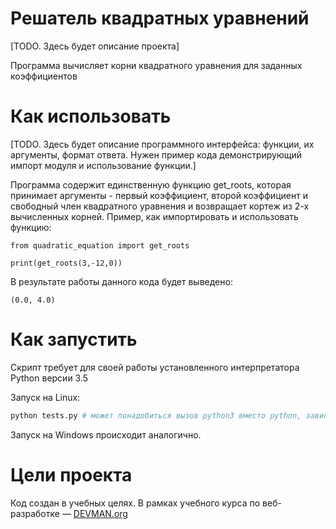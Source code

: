 # Решатель квадратных уравнений

[TODO. Здесь будет описание проекта]

Программа вычисляет корни квадратного уравнения для заданных коэффициентов

# Как использовать

[TODO. Здесь будет описание программного интерфейса: функции, их аргументы, формат ответа. Нужен пример кода демонстрирующий импорт модуля и использование функции.]

Программа содержит единственную функцию get_roots, которая принимает аргументы - первый коэффициент, второй коэффициент и свободный член квадратного уравнения и возвращает кортеж из 2-х вычисленных корней. Пример, как импортировать и использовать функцию:
```
from quadratic_equation import get_roots

print(get_roots(3,-12,0))
```
В результате работы данного кода будет выведено: 
```
(0.0, 4.0)
```

# Как запустить

Скрипт требует для своей работы установленного интерпретатора Python версии 3.5

Запуск на Linux:

```bash
python tests.py # может понадобиться вызов python3 вместо python, зависит от настроек операционной системы
```

Запуск на Windows происходит аналогично.

# Цели проекта

Код создан в учебных целях. В рамках учебного курса по веб-разработке ― [DEVMAN.org](https://devman.org)
